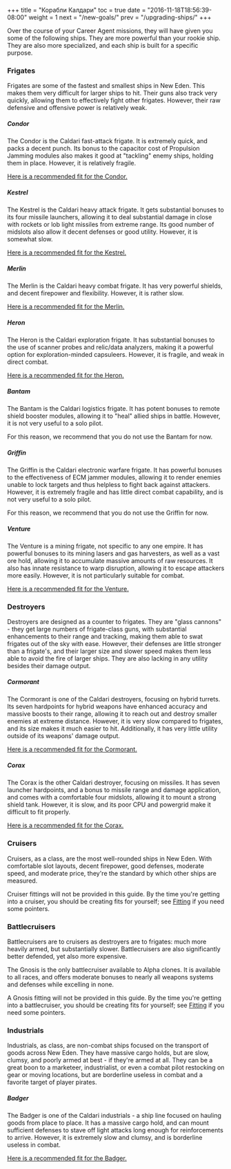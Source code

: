 +++
title = "Корабли Калдари"
toc = true
date = "2016-11-18T18:56:39-08:00"
weight = 1
next = "/new-goals/"
prev = "/upgrading-ships/"
+++

Over the course of your Career Agent missions, 
they will have given you some of the following ships.
They are more powerful than your rookie ship.
They are also more specialized, and each ship is built for a specific purpose.

### Frigates

Frigates are some of the fastest and smallest ships in New Eden.
This makes them very difficult for larger ships to hit.
Their guns also track very quickly, allowing them to effectively fight other frigates.
However, their raw defensive and offensive power is relatively weak.

##### Condor

The Condor is the Caldari fast-attack frigate.
It is extremely quick, and packs a decent punch.
Its bonus to the capacitor cost of Propulsion Jamming modules 
also makes it good at "tackling" enemy ships, holding them in place.
However, it is relatively fragile.

[Here is a recommended fit for the Condor.](/upgrading-ships/caldari/condor/)

##### Kestrel

The Kestrel is the Caldari heavy attack frigate.
It gets substantial bonuses to its four missile launchers,
allowing it to deal substantial damage in close with rockets or lob light missiles from extreme range.
Its good number of midslots also allow it decent defenses or good utility.
However, it is somewhat slow.

[Here is a recommended fit for the Kestrel.](/upgrading-ships/caldari/kestrel/)

##### Merlin

The Merlin is the Caldari heavy combat frigate.
It has very powerful shields, and decent firepower and flexibility.
However, it is rather slow.

[Here is a recommended fit for the Merlin.](/upgrading-ships/caldari/merlin/)

##### Heron

The Heron is the Caldari exploration frigate.
It has substantial bonuses to the use of scanner probes and relic/data analyzers,
making it a powerful option for exploration-minded capsuleers.
However, it is fragile, and weak in direct combat.

[Here is a recommended fit for the Heron.](/upgrading-ships/caldari/heron/)

##### Bantam

The Bantam is the Caldari logistics frigate.
It has potent bonuses to remote shield booster modules,
allowing it to "heal" allied ships in battle.
However, it is not very useful to a solo pilot.

For this reason, we recommend that you do not use the Bantam for now.

##### Griffin

The Griffin is the Caldari electronic warfare frigate.
It has powerful bonuses to the effectiveness of ECM jammer modules,
allowing it to render enemies unable to lock targets 
and thus helpless to fight back against attackers.
However, it is extremely fragile and has little direct combat capability, 
and is not very useful to a solo pilot.

For this reason, we recommend that you do not use the Griffin for now.

##### Venture

The Venture is a mining frigate, not specific to any one empire.
It has powerful bonuses to its mining lasers and gas harvesters,
as well as a vast ore hold, allowing it to accumulate massive amounts of raw resources.
It also has innate resistance to warp disruption, allowing it to escape attackers more easily.
However, it is not particularly suitable for combat.

[Here is a recommended fit for the Venture.](/upgrading-ships/caldari/venture/)

### Destroyers

Destroyers are designed as a counter to frigates.
They are "glass cannons" - they get large numbers of frigate-class guns,
with substantial enhancements to their range and tracking,
making them able to swat frigates out of the sky with ease.
However,  their defenses are little stronger than a frigate's,
and their larger size and slower speed makes them less able to avoid the fire
of larger ships.  They are also lacking in any utility besides their damage output. 

##### Cormorant

The Cormorant is one of the Caldari destroyers, focusing on hybrid turrets.
Its seven hardpoints for hybrid weapons have enhanced accuracy and
massive boosts to their range,
allowing it to reach out and destroy smaller enemies at extreme distance.
However, it is very slow compared to frigates, and its size makes it much easier to hit.
Additionally, it has very little utility outside of its weapons' damage output.

[Here is a recommended fit for the Cormorant.](/upgrading-ships/caldari/cormorant/)

##### Corax

The Corax is the other Caldari destroyer, focusing on missiles.
It has seven launcher hardpoints, and a bonus to missile range and damage application,
and comes with a comfortable four midslots, allowing it to mount a strong shield tank.
However, it is slow, and its poor CPU and powergrid make it difficult to fit properly.

[Here is a recommended fit for the Corax.](/upgrading-ships/caldari/corax/)

### Cruisers

Cruisers, as a class, are the most well-rounded ships in New Eden.  With comfortable slot layouts,
decent firepower, good defenses, moderate speed, and moderate price,
they're the standard by which other ships are measured.  

Cruiser fittings will not be provided in this guide.  By the time you're getting
into a cruiser, you should be creating fits for yourself; see
[Fitting](/reference/fitting/) if you need some pointers.

### Battlecruisers

Battlecruisers are to cruisers as destroyers are to frigates:
much more heavily armed, but substantially slower.  Battlecruisers are
also significantly better defended, yet also more expensive.

The Gnosis is the only battlecruiser available to Alpha clones.
It is available to all races, and offers moderate bonuses to
nearly all weapons systems and defenses while excelling in none.

A Gnosis fitting will not be provided in this guide. By the time you're getting
into a battlecruiser, you should be creating fits for yourself; see
[Fitting](/reference/fitting/) if you need some pointers. 

### Industrials

Industrials, as class, are non-combat ships focused on the transport of goods across New Eden.
They have massive cargo holds, but are slow, clumsy, and poorly armed at best - if they're armed at all.
They can be a great boon to a marketeer, industrialist, 
or even a combat pilot restocking on gear or moving locations,
but are borderline useless in combat and a favorite target of player pirates.

##### Badger

The Badger is one of the Caldari industrials - a ship line focused on hauling goods from place to place.
It has a massive cargo hold, and can mount sufficient defenses to stave off light attacks
long enough for reinforcements to arrive.
However, it is extremely slow and clumsy, and is borderline useless in combat.

[Here is a recommended fit for the Badger.](/upgrading-ships/caldari/badger/)
